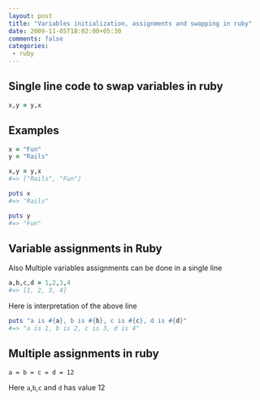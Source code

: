 ```yaml
---
layout: post
title: "Variables initialization, assignments and swapping in ruby"
date: 2009-11-05T18:02:00+05:30
comments: false
categories:
 - ruby
---
```


## Single line code to swap variables in ruby
```ruby
x,y = y,x
```

## Examples
```ruby
x = "Fun"
y = "Rails"

x,y = y,x
#=> ["Rails", "Fun"]

puts x
#=> "Rails"

puts y
#=> "Fun"
```

## Variable assignments in Ruby
Also Multiple variables assignments can be done in a single line
```ruby
a,b,c,d = 1,2,3,4
#=> [1, 2, 3, 4]
```

Here is interpretation of the above line
```ruby
puts "a is #{a}, b is #{b}, c is #{c}, d is #{d}"
#=> "a is 1, b is 2, c is 3, d is 4"
```

## Multiple assignments in ruby
```
a = b = c = d = 12
```
Here `a`,`b`,`c` and `d` has value 12
